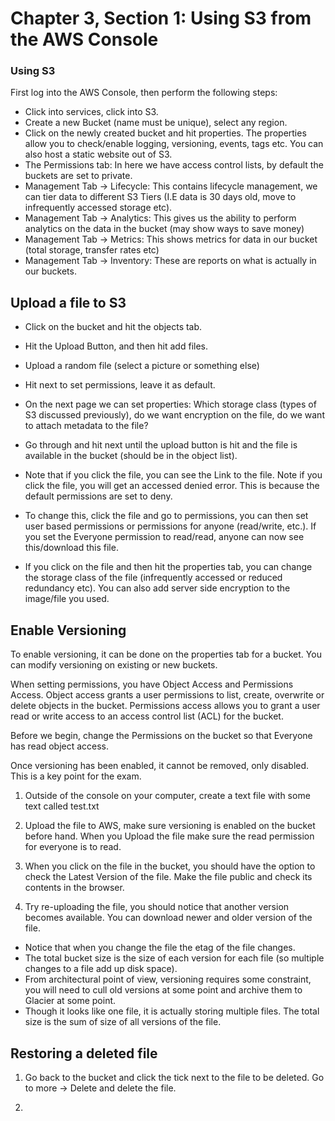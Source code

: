 # Chapter 3, Section 1: Using S3 from the AWS Console

### Using S3

First log into the AWS Console, then perform the following steps:
- Click into services, click into S3.
- Create a new Bucket (name must be unique), select any region.
- Click on the newly created bucket and hit properties. The properties allow you to check/enable logging, versioning, events, tags etc. You can also host a static website out of S3.
- The Permissions tab: In here we have access control lists, by default the buckets are set to private.
- Management Tab -> Lifecycle: This contains lifecycle management, we can tier data to different S3 Tiers (I.E data is 30 days old, move to infrequently accessed storage etc).
- Management Tab -> Analytics: This gives us the ability to perform analytics on the data in the bucket (may show ways to save money)
- Management Tab -> Metrics: This shows metrics for data in our bucket (total storage, transfer rates etc)
- Management Tab -> Inventory: These are reports on what is actually in our buckets.

## Upload a file to S3

- Click on the bucket and hit the objects tab.
- Hit the Upload Button, and then hit add files.
- Upload a random file (select a picture or something else)
- Hit next to set permissions, leave it as default.
- On the next page we can set properties: Which storage class (types of S3 discussed previously), do we want encryption on the file, do we want to attach metadata to the file?
- Go through and hit next until the upload button is hit and the file is available in the bucket (should be in the object list).

- Note that if you click the file, you can see the Link to the file. Note if you click the file, you will get an accessed denied error. This is because the default permissions are set to deny.

- To change this, click the file and go to permissions, you can then set user based permissions or permissions for anyone (read/write, etc.). If you set the Everyone permission to read/read, anyone can now see this/download this file.

- If you click on the file and then hit the properties tab, you can change the storage class of the file (infrequently accessed or reduced redundancy etc). You can also add server side encryption to the image/file you used.

## Enable Versioning

To enable versioning, it can be done on the properties tab for a bucket. You can modify versioning on existing or new buckets.

When setting permissions, you have Object Access and Permissions Access. Object access grants a user permissions to list, create, overwrite or delete objects in the bucket. Permissions access allows you to grant a user read or write access to an access control list (ACL) for the bucket.

Before we begin, change the Permissions on the bucket so that Everyone has read object access.

Once versioning has been enabled, it cannot be removed, only disabled. This is a key point for the exam.

1) Outside of the console on your computer, create a text file with some text called test.txt

2) Upload the file to AWS, make sure versioning is enabled on the bucket before hand. When you Upload the file make sure the read permission for everyone is to read.

3) When you click on the file in the bucket, you should have the option to check the Latest Version of the file. Make the file public and check its contents in the browser.

4) Try re-uploading the file, you should notice that another version becomes available. You can download newer and older version of the file.
  - Notice that when you change the file the etag of the file changes.
  - The total bucket size is the size of each version for each file (so multiple changes to a file add up disk space).
  - From architectural point of view, versioning requires some constraint, you will need to cull old versions at some point and archive them to Glacier at some point.
  - Though it looks like one file, it is actually storing multiple files. The total size is the sum of size of all versions of the file.

## Restoring a deleted file

1) Go back to the bucket and click the tick next to the file to be deleted. Go to more -> Delete and delete the file.

2) 
